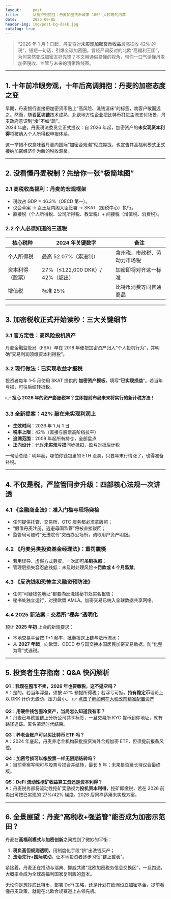 ```yaml
---
layout:     post
title:      从抗拒到拥抱：丹麦加密货币政策 180° 大转弯的内幕
date:       2025-09-05
header-img: img/post-bg-desk.jpg
catalog: true
---
```


> “2026 年 1 月 1 日起，丹麦将对**未实现加密货币收益**最高征收 42% 的税”，短短一句话，引爆全球加密圈。曾经严词反对的北欧“高福利王国”，为何突然变成加密友好先锋？本文用通俗易懂的视角，带你一口气读懂丹麦加密税收、监管与未来的清晰路线图。

---

## 1. 十年前冷眼旁观，十年后高调拥抱：丹麦的加密态度之变

早期，丹麦银行直接把加密货币贴上“高风险、洗钱温床”的标签，劝客户敬而远之。然而，随着**区块链**技术成熟、北欧地方性企业把比特币打进主流支付场景，丹麦政府意识到“堵”不如“疏”。  
2024 年底，丹麦税法委员会正式提议：自 2026 年起，加密资产的**未实现资本利得**将被纳入个人所得税申报体系。  

这一举措不仅意味着丹麦向国际“加密合规潮”彻底靠拢，也宣告其高福利模式正式接纳加密经济作为新的税收源泉。

---

## 2. 没看懂丹麦税制？先给你一张“极简地图”

### 2.1 高税收高福利：丹麦的宏观框架  
- 税收占 GDP ≈ 46.3%（OECD 第一）。  
- 议会草案 → 女王及内阁大臣签署 → SKAT（国税中心）执行。  
- 直接税（个人所得税、公司所得税、教堂税）+ 间接税（增值税、消费税）。  

### 2.2 个人必须知道的三道税  

| 核心税种        | 2024 年关键数字               | 备注                          |
|-----------------|------------------------------|-------------------------------|
| 个人所得税      | 最高 52.07%（累进制）         | 含州税、市政税、劳动力市场税  |
| 资本利得（股票）| 27%（≤122,000 DKK）/ 42%（超出） | 加密即将对齐这一标准          |
| 增值税          | 标准 25%                      | 比特币消费等同普通商品        |

---

## 3. 加密税收正式开始读秒：三大关键细节

### 3.1 官方定性：高风险投机资产  
丹麦金融监管局（FSA）早在 2018 年便把加密资产归入“个人投机行为”，并明确“交易利润须缴资本利得税”。  

### 3.2 现行做法：已实现收益才报税  
投资者每年 1–5 月使用 SKAT 提供的 **加密资产模板**，填写“**已实现损益**”。若当年亏损，可往后结转抵税。  

👉 **担心 2026 年的资产膨胀税率？立即提前布局未来将实行的新计税方法！**

### 3.3 全新提案：42% 敲在未实现利润上  
- **生效时间**：2026 年 1 月 1 日  
- **税率上限**：42%（直接与股票高阶档拉平）  
- **追溯范围**：2009 年起所有持仓，全部盘点  
- **正向设计**：允许**未实现亏损**同步抵扣，盈亏对抵后计税  

一句话总结：明年起，哪怕你钱包里的 ETH 没卖，只要年末行情涨了，也得准备补税。

---

## 4. 不仅是税，严监管同步升级：四部核心法规一次讲透

### 4.1 《金融商业法》：准入门槛与现场突检  
- 任何提供托管、交易所、OTC 服务都必须拿牌照；  
- “假借丹麦注册，逃避母国监管”将被直接驳回；  
- 监管局可随时“无法院令”突击办公场所，调取用户资产明细。  

### 4.2 《丹麦另类投资基金经理法》：重罚震慑  
- 若用误导、虚假方式募资，一次即可**吊销执照**；  
- 管理层损失容忍底线低：未及时处理风险→**罚款或 4 个月监禁**。  

### 4.3 《反洗钱和恐怖主义融资预防法》  
- 任何“可疑钱包地址”都要向反洗钱秘书处实名报告；  
- 秘书处独立运行，对接欧盟 AMLA。加密交易已纳入全球数据共享网络。  

### 4.4 2025 新法案：交易所“裸奔”透明化  
预计 **2025 年初** 上会的新规要求：  
- 本地交易平台按 T+1 频率，批量报送上链与法币流水；  
- 从 **2027 年起**，向欧盟、OECD 参与国交换本国居民加密交易数据，防“化整为零”式逃税。  

---

## 5. 投资者生存指南：Q&A 快闪解析

**Q1：我现在囤币不卖，2026 年也要缴税，这不逼空吗？**  
A：是的。若当年浮盈，须按 42% 预提所得税；若浮亏可抵。**持有稳定币**理论上以 DKK 计价无波动，压力最小。 👉 [点击了解如何在大税改前精准配置资产](https://okxdog.com/)

**Q2：用硬件钱包囤冷资产，当局怎么知道我有币？**  
A：丹麦已与欧盟链上分析公司共享标签，一旦交易所 KYC 提币到你地址，就有路径追踪。匿名蒙混时代结束。

**Q3：养老金账户可以买比特币 ETF 吗？**  
A：2024 年底起，丹麦养老金机构获批投资海外合规加密 ETF，但须提前报备风控。

**Q4：加密亏损可以像股票一样无限期结转吗？**  
A：目前草案写明可与股票亏损合并结转，最长 5 年；未来是否延长待议会最终版。

**Q5：DeFi 流动性挖矿收益算工资还是资本利得？**  
A：丹麦税务部将流动性挖矿奖励视为**投机资本利得**，挖矿即缴税，若在 2026 前卖出可按已实现的 27%/42% 梯度。2026 后同样适用未实现方案。

---

## 6. 全景展望：丹麦“高税收+强监管”能否成为加密示范田？

丹麦在**高福利模式**与**加密创新**之间找到了微妙的平衡：  
1. **税负高但规则透明**，用制度化手段“挤”出洗钱灰产；  
2. **法治先行+国际联动**，让本地投资者逐步习惯“链上戴表”。  

紧接着，丹麦正在推动与瑞典、挪威共建“北欧加密税务信息交换区”，一旦跑通，大概率会成为全球高福利国家复制版的蓝本。

无论你是想抄底比特币、部署 DeFi 策略，还是计划在欧洲设立加密基金，提前看懂丹麦政策，就能在北欧合规赛道上占领先机。